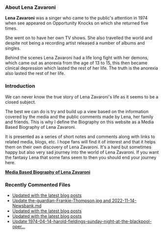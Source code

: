 ### About Lena Zavaroni

<p><strong>Lena Zavaroni</strong> was a singer who came to the public's attention in 1974 when see appeared on Opportunity Knocks on which she returned five times.</p>

<p>She went on to have her own TV shows. She also travelled the world and despite not being a recording artist released a number of albums and singles.</p>

<p>Behind the scenes Lena Zavaroni had a life long fight with her demons, which came out as anorexia from the age of 13 to 15, this then became clinical depression which lasted the rest of her life. The truth is the anorexia also lasted the rest of her life.</p>

### Introduction

<p>We can never know the true story of Lena Zavaroni's life as it seems to be a closed subject.</p>

<p>The best we can do is try and build up a view based on the information covered by the media and the public comments made by Lena, her family and friends. This is why I define the Biography on this website as a Media Based Biography of Lena Zavaroni.</p>

<p>It is presented as a series of short notes and comments along with links to related media, blogs, etc. I hope fans will find it of interest and that it helps them on their own discovery of Lena Zavaroni. It's a hard but sometimes happy but also very sad journey into the world of Lena Zavaroni. If you want the fantasy Lena that some fans seem to then you should end your journey here.</p>

<a href="https://fanzoflenazavaroni.github.io/biography/lena-zavaroni/"><strong>Media Based Biography of Lena Zavaroni</strong></a>

### Recently Commented Files

<!-- BLOG-POST-LIST:START -->
- [Updated with the latest blog posts](https://github.com/FanzOfLenaZavaroni/fanzoflenazavaroni.github.io/commit/585da50d6065b23f196b5a0b4f5ecb7263060455)
- [Update the-guardian-Frankie-Thompson.jpg and 2022-11-14-Newsbank.md](https://github.com/FanzOfLenaZavaroni/fanzoflenazavaroni.github.io/commit/815bb65bdee06137a00477061681e6eac27fae42)
- [Updated with the latest blog posts](https://github.com/FanzOfLenaZavaroni/fanzoflenazavaroni.github.io/commit/0442c57758c242afb9c472ec435b7d5ada2daebc)
- [Updated with the latest blog posts](https://github.com/FanzOfLenaZavaroni/fanzoflenazavaroni.github.io/commit/f52822acea6f2cafe96859f390eaf3f58c80741e)
- [Update 1974-04-14-harold-fieldings-sunday-night-at-the-blackpool-oper…](https://github.com/FanzOfLenaZavaroni/fanzoflenazavaroni.github.io/commit/edfe599a4890f08da3fa0988a52aaf2c852475b2)
<!-- BLOG-POST-LIST:END -->
